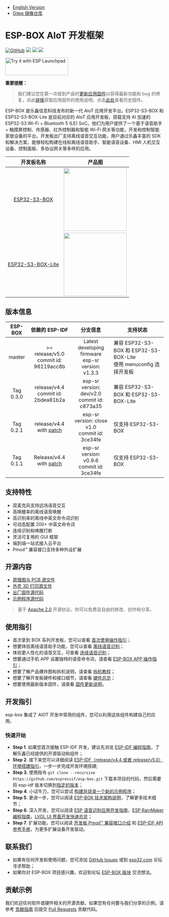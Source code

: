* [English Version](./README.md)
* [Gitee 镜像仓库](https://gitee.com/EspressifSystems/esp-box)

# ESP-BOX AIoT 开发框架

<p align="left">
    <a href="https://github.com/espressif/esp-box/blob/master/LICENSE" alt="Build examples">
        <img alt="GitHub" src="https://img.shields.io/github/license/espressif/esp-box"></a>
    <a href="https://github.com/espressif/esp-box/actions/workflows/build_IDF5.1.yml" alt="Build examples">
        <img src="https://github.com/espressif/esp-box/actions/workflows/build_IDF5.1.yml/badge.svg" /></a>
    <a href="https://github.com/espressif/esp-box/graphs/contributors" alt="Contributors">
        <img src="https://img.shields.io/github/contributors/espressif/esp-box" /></a>
    <a href="https://github.com/espressif/esp-box/releases" alt="GitHub all releases">
        <img src="https://img.shields.io/github/downloads/espressif/esp-box/total" /></a>
</p>

<a href="https://espressif.github.io/esp-launchpad/?flashConfigURL=https://raw.githubusercontent.com/espressif/esp-box/master/launch.toml">
    <img alt="Try it with ESP Launchpad" src="https://espressif.github.io/esp-launchpad/assets/try_with_launchpad.png" width="200" height="56">
</a>

**重要提醒：**
> 我们建议您在第一次收到产品时[更新应用固件](./docs/firmware_update_cn.md)以获得最新功能和 bug 的修复，点此[链接](./docs/getting_started_cn.md)获取应用固件的使用说明。点击[此处](https://github.com/espressif/esp-box/releases)查看历史固件。

ESP-BOX 是乐鑫信息科技发布的新一代 AIoT 应用开发平台。ESP32-S3-BOX 和 ESP32-S3-BOX-Lite 是目前对应的 AIoT 应用开发板，搭载支持 AI 加速的 ESP32-S3 Wi-Fi + Bluetooth 5 (LE) SoC。他们为用户提供了一个基于语音助手 + 触摸屏控制、传感器、红外控制器和智能 Wi-Fi 网关等功能，开发和控制智能家居设备的平台。开发板出厂支持离线语音交互功能，用户通过乐鑫丰富的 SDK 和解决方案，能够轻松构建在线和离线语音助手、智能语音设备、HMI 人机交互设备、控制面板、多协议网关等多样的应用。

| 开发板名称 |        产品图        |
| :-----: | :---------------------: |
| [ESP32-S3-BOX](docs/hardware_overview/esp32_s3_box/hardware_overview_for_box_cn.md) | <img src="docs/_static/esp32_s3_box.png" width="200px" /> |
| [ESP32-S3-BOX-Lite](docs/hardware_overview/esp32_s3_box_lite/hardware_overview_for_lite_cn.md) | <img src="docs/_static/esp32_s3_box_lite.png" width="200px" /> |

## 版本信息

|  ESP-BOX  |                        依赖的 ESP-IDF                        |                           分支信息                           | 支持状态                                                |
| :-------: | :----------------------------------------------------------: | :----------------------------------------------------------: | ------------------------------------------------------- |
|  master   |               >= release/v5.0<br/>commit id: 96119acc8b            | Latest developing firmware <br/>esp-sr version:  v1.3.3 | 兼容  ESP32-S3-BOX 和 ESP32-S3-BOX-Lite<br/>使用 menuconfig 选择开发板 |
|  Tag 0.3.0   |            release/v4.4<br/>commit id: 2bdea81b2a            | esp-sr version: dev/v2.0<br/>commit id: c873a35 | 兼容  ESP32-S3-BOX 和 ESP32-S3-BOX-Lite |
| Tag 0.2.1 | release/v4.4 with [patch](https://github.com/espressif/esp-box/tree/v0.2.1/idf_patch) |      esp-sr version: close v1.0<br/>commit id: 3ce34fe       | 仅支持 ESP32-S3-BOX                                     |
| Tag 0.1.1 | Release/v4.4 with [patch](https://github.com/espressif/esp-box/tree/v0.1.1/idf_patch) |        esp-sr version: v0.9.6<br/>commit id: 3ce34fe         | 仅支持 ESP32-S3-BOX                                     |

## 支持特性

* 双麦克风支持远场语音交互
* 高唤醒率的离线语音唤醒
* 高识别率的离线中英文命令词识别
* 可动态配置 200+ 中英文命令词
* 连续识别和唤醒打断
* 灵活可复用的 GUI 框架
* 端到端一站式接入云平台
* Pmod™ 兼容接口支持多种外设扩展

## 开源内容

* [原理图与 PCB 源文件](./hardware)
* [外壳 3D 打印源文件](./hardware)
* [出厂固件源代码](./examples/factory_demo)
* [示例程序源代码](./examples)

> 基于 [Apache 2.0](https://github.com/espressif/esp-box/blob/master/LICENSE) 开源协议，你可以免费且自由的修改、创作和分享。

## 使用指引

* 首次拿到 BOX 系列开发板，您可以查看 [首次使用操作指引](./docs/getting_started_cn.md#给设备供电)；
* 想要体验离线语音助手功能，您可以查看 [离线语音识别](./docs/getting_started_cn.md#体验离线语音识别)；
* 体验更人性化的语音交互，可查看 [连续语音识别](./docs/getting_started_cn.md#连续语音识别)；
* 想要通过手机 APP 设置独特的语音命令词，请查看 [ESP-BOX APP 操作指引](./docs/getting_started_cn.md#语音命令词自定义)；
* 想要了解产品爆炸图和拆机说明，请查看 [拆机教程](docs/disassembly_tutorial.md)；
* 想要了解开发板硬件和接口细节，请查看 [硬件总览](./docs/hardware_overview)；
* 想要使用最新版本固件，请查看 [固件更新说明](./docs/firmware_update_cn.md)。

## 开发指引

esp-box 集成了 AIOT 开发中常用的组件，您可以利用这些组件构建自己的应用。

### 快速开始

* **Step 1**. 如果您首次接触 ESP-IDF 开发，建议先浏览 [ESP-IDF 编程指南](https://docs.espressif.com/projects/esp-idf/en/release-v4.4/esp32s3/index.html)，了解乐鑫已经提供的开源驱动和组件；
* **Step 2**. 接下来您可以详细阅读 [ESP-IDF（release/v4.4 或者 release/v5.0） 环境搭建指引](https://docs.espressif.com/projects/esp-idf/en/release-v4.4/esp32s3/get-started/index.html#installation-step-by-step)，一步一步完成开发环境搭建;
* **Step 3**. 使用指令 `git clone --recursive https://github.com/espressif/esp-box.git` 下载本项目的代码，然后需要将 esp-idf 版本切换到[指定的版本](#版本信息)；
* **Step 4**. 小试牛刀，您可以尝试 [构建并烧录一个新的示例程序](./examples/image_display)；
* **Step 5**. 更进一步，您可以阅读 [ESP-BOX 技术架构说明](./docs/technical_architecture_cn.md)，了解更多技术细节；
* **Step 6**. 深入开发，您可以阅读 [ESP 语音识别应用开发指南](https://github.com/espressif/esp-sr)，[ESP RainMaker 编程指南](https://docs.espressif.com/projects/esp-rainmaker/en/latest/)，[LVGL UI 界面开发快速总览](https://docs.lvgl.io/8.1/get-started/index.html)；
* **Step 7**. 扩展功能，您可以阅读 [开发板 Pmod™ 兼容接口介绍](./docs/hardware_overview) 和 [ESP-IDF API 参考手册](https://docs.espressif.com/projects/esp-idf/en/v4.4/esp32s3/api-reference/index.html)，为更多扩展设备开发驱动。

## 联系我们

* 如果有任何开发和使用问题，您可添加 [GitHub Issues](https://github.com/espressif/esp-box/issues) 或到 [esp32.com](https://esp32.com/) 论坛寻求帮助；
* 如果你对 ESP-BOX 项目感兴趣，欢迎到论坛 [ESP-BOX 版块](https://www.esp32.com/viewforum.php?f=43) 交流想法。


## 贡献示例 

我们欢迎任何软件或硬件相关的开源贡献，如果您有任何要与我们分享的示例，请参考 [贡献指南](https://docs.espressif.com/projects/esp-idf/en/latest/esp32s3/contribute/index.html) 后提交  [Pull Requests](https://github.com/espressif/esp-box/pulls) 贡献代码。
